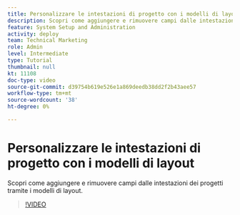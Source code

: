 ```yaml
---
title: Personalizzare le intestazioni di progetto con i modelli di layout
description: Scopri come aggiungere e rimuovere campi dalle intestazioni dei progetti tramite i modelli di layout.
feature: System Setup and Administration
activity: deploy
team: Technical Marketing
role: Admin
level: Intermediate
type: Tutorial
thumbnail: null
kt: 11108
doc-type: video
source-git-commit: d39754b619e526e1a869deedb38dd2f2b43aee57
workflow-type: tm+mt
source-wordcount: '38'
ht-degree: 0%

---
```


# Personalizzare le intestazioni di progetto con i modelli di layout

Scopri come aggiungere e rimuovere campi dalle intestazioni dei progetti tramite i modelli di layout.

>[!VIDEO](https://video.tv.adobe.com/v/3409081)
